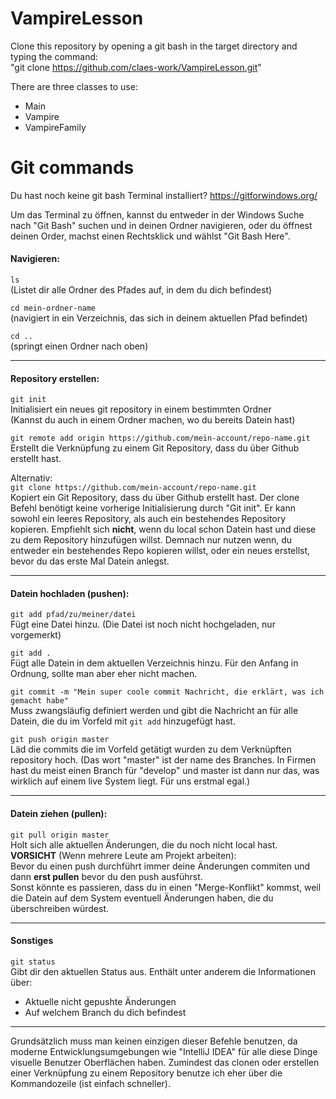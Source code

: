 # VampireLesson

Clone this repository by opening a git bash in the target directory and typing the command:\
"git clone https://github.com/claes-work/VampireLesson.git"

There are three classes to use:
- Main
- Vampire
- VampireFamily

# Git commands

Du hast noch keine git bash Terminal installiert?
https://gitforwindows.org/

Um das Terminal zu öffnen, kannst du entweder in der Windows Suche nach "Git Bash" suchen und in deinen Ordner navigieren, oder du öffnest deinen Order, machst einen Rechtsklick und wählst "Git Bash Here".

#### Navigieren:

```ls``` \
(Listet dir alle Ordner des Pfades auf, in dem du dich befindest)

```cd mein-ordner-name``` \
(navigiert in ein Verzeichnis, das sich in deinem aktuellen Pfad befindet)


```cd ..``` \
(springt einen Ordner nach oben)
___

#### Repository erstellen:

```git init``` \
Initialisiert ein neues git repository in einem bestimmten Ordner\
(Kannst du auch in einem Ordner machen, wo du bereits Datein hast)

```git remote add origin https://github.com/mein-account/repo-name.git``` \
Erstellt die Verknüpfung zu einem Git Repository, dass du über Github erstellt hast.


Alternativ:\
```git clone https://github.com/mein-account/repo-name.git``` \
Kopiert ein Git Repository, dass du über Github erstellt hast. Der clone Befehl benötigt keine vorherige Initialisierung durch "Git init". Er kann sowohl ein leeres Repository, als auch ein bestehendes Repository kopieren. 
Empfiehlt sich **nicht**, wenn du local schon Datein hast und diese zu dem Repository hinzufügen willst. Demnach nur nutzen wenn, du entweder ein bestehendes Repo kopieren willst, oder ein neues erstellst, bevor du das erste Mal Datein anlegst.
___

#### Datein hochladen (pushen):

```git add pfad/zu/meiner/datei``` \
Fügt eine Datei hinzu. (Die Datei ist noch nicht hochgeladen, nur vorgemerkt)

```git add .``` \
Fügt alle Datein in dem aktuellen Verzeichnis hinzu. Für den Anfang in Ordnung, sollte man aber eher nicht machen. 

```git commit -m "Mein super coole commit Nachricht, die erklärt, was ich gemacht habe"``` \
Muss zwangsläufig definiert werden und gibt die Nachricht an für alle Datein, die du im Vorfeld mit ```git add``` hinzugefügt hast.

```git push origin master``` \
Läd die commits die im Vorfeld getätigt wurden zu dem Verknüpften repository hoch. (Das wort "master" ist der name des Branches. In Firmen hast du meist einen Branch für "develop" und master ist dann nur das, was wirklich auf einem live System liegt. Für uns erstmal egal.)
___

#### Datein ziehen (pullen):

```git pull origin master``` \
Holt sich alle aktuellen Änderungen, die du noch nicht local hast.\
**VORSICHT** (Wenn mehrere Leute am Projekt arbeiten):\
Bevor du einen push durchführt immer deine Änderungen commiten und dann **erst pullen** bevor du den push ausführst.\
Sonst könnte es passieren, dass du in einen "Merge-Konflikt" kommst, weil die Datein auf dem System eventuell Änderungen haben, die du überschreiben würdest.
___

#### Sonstiges

```git status``` \
Gibt dir den aktuellen Status aus. Enthält unter anderem die Informationen über:
- Aktuelle nicht gepushte Änderungen
- Auf welchem Branch du dich befindest
___

Grundsätzlich muss man keinen einzigen dieser Befehle benutzen, da moderne Entwicklungsumgebungen wie "IntelliJ IDEA" für alle diese Dinge visuelle Benutzer Oberflächen haben.
Zumindest das clonen oder erstellen einer Verknüpfung zu einem Repository benutze ich eher über die Kommandozeile (ist einfach schneller).
